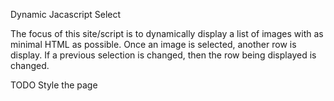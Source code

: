 Dynamic Jacascript Select

The focus of this site/script is to dynamically display a list of images with as minimal HTML as possible. Once an image is selected, another row is display. If a previous selection is changed, then the row being displayed is changed.

TODO
Style the page